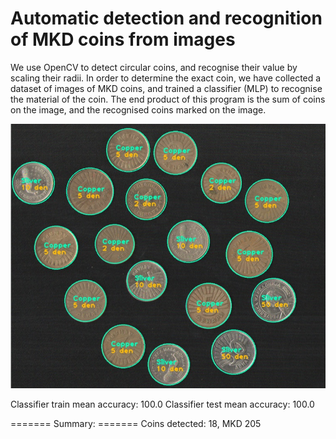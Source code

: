 # Automatic detection and recognition of MKD coins from images

We use OpenCV to detect circular coins, and recognise their value by scaling their radii. In order to determine the exact coin,
we have collected a dataset of images of MKD coins, and trained a classifier (MLP) to recognise the material of the coin.
The end product of this program is the sum of coins on the image, and the recognised coins marked on the image.

![alt text](marked_coins.jpg)

Classifier train mean accuracy:  100.0
Classifier test mean accuracy:  100.0

======= Summary: =======
Coins detected: 18, MKD 205
